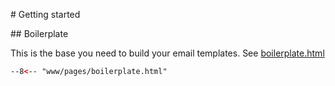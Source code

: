 # Getting started

## Boilerplate

This is the base you need to build your email templates.
See [boilerplate.html](examples/boilerplate.html)

```html
--8<-- "www/pages/boilerplate.html"
```
